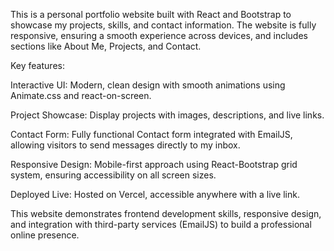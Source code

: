 This is a personal portfolio website built with React and Bootstrap to showcase my projects, skills, and contact information. The website is fully responsive, ensuring a smooth experience across devices, and includes sections like About Me, Projects, and Contact.

Key features:

Interactive UI: Modern, clean design with smooth animations using Animate.css and react-on-screen.

Project Showcase: Display projects with images, descriptions, and live links.

Contact Form: Fully functional Contact form integrated with EmailJS, allowing visitors to send messages directly to my inbox.

Responsive Design: Mobile-first approach using React-Bootstrap grid system, ensuring accessibility on all screen sizes.

Deployed Live: Hosted on Vercel, accessible anywhere with a live link.

This website demonstrates frontend development skills, responsive design, and integration with third-party services (EmailJS) to build a professional online presence.
